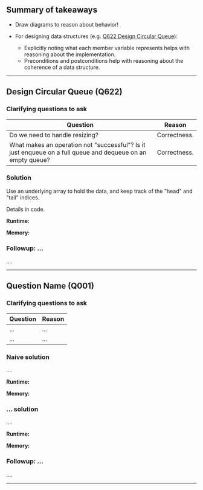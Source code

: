 ## Summary of takeaways

- Draw diagrams to reason about behavior!

- For designing data structures (e.g. [Q622 Design Circular Queue](#design-circular-queue-q622)):
    - Explicitly noting what each member variable represents helps with reasoning about the implementation.
    - Preconditions and postconditions help with reasoning about the coherence of a data structure.


---


## Design Circular Queue (Q622)

### Clarifying questions to ask

| Question | Reason |
| --- | --- |
| Do we need to handle resizing? | Correctness. |
| What makes an operation not "successful"? Is it just enqueue on a full queue and dequeue on an empty queue?  | Correctness. |

### Solution

Use an underlying array to hold the data, and keep track of the "head" and "tail" indices.

Details in code.

**Runtime:**

**Memory:**


### Followup: ...

....


---


## Question Name (Q001)

### Clarifying questions to ask

| Question | Reason |
| --- | --- |
| ... | ... |
| ... | ... |

### Naive solution

....

**Runtime:**

**Memory:**


### ... solution

....

**Runtime:**

**Memory:**


### Followup: ...

....


---

